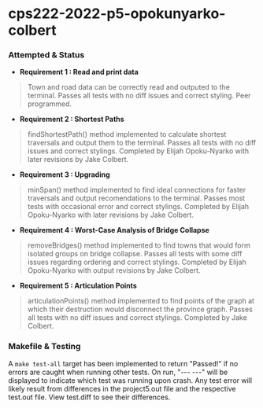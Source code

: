 # cps222-2022-p5-opokunyarko-colbert

### Attempted & Status

- **Requirement 1 : Read and print data**

> Town and road data can be correctly read and outputed to the terminal. Passes all tests with no diff issues and correct styling. Peer programmed. 

- **Requirement 2 : Shortest Paths**

> findShortestPath() method implemented to calculate shortest traversals and output them to the terminal. Passes all tests with no diff issues and correct stylings. Completed by Elijah Opoku-Nyarko with later revisions by Jake Colbert. 

- **Requirement 3 : Upgrading**

> minSpan() method implemented to find ideal connections for faster traversals and output recomendations to the terminal. Passes most tests with occasional error and correct stylings. Completed by Elijah Opoku-Nyarko with later revisions by Jake Colbert. 

- **Requirement 4 : Worst-Case Analysis of Bridge Collapse**

> removeBridges() method implemented to find towns that would form isolated groups on bridge collapse. Passes all tests with some diff issues regarding ordering and correct stylings. Completed by Elijah Opoku-Nyarko with output revisions by Jake Colbert.

- **Requirement 5 : Articulation Points**

> articulationPoints() method implemented to find points of the graph at which their destruction would disconnect the province graph. Passes all tests with no diff issues and correct stylings. Completed by Jake Colbert.

### Makefile & Testing

A `make test-all` target has been implemented to return "Passed!" if no errors are caught when running other tests. On run, "--- <test name> ---" will be displayed to indicate which test was running upon crash. Any test error will likely result from differences in the project5.out file and the respective test.out file. View test.diff to see their differences. 
